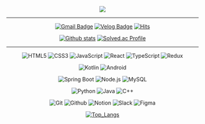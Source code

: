 <div align="center">

<p align="center">
  <!-- Typing SVG by DenverCoder1 - https://github.com/DenverCoder1/readme-typing-svg -->
  <a href="https://github.com/DenverCoder1/readme-typing-svg">
    <img src="https://readme-typing-svg.demolab.com/?lines=Shine&font=Fira%20Code&center=true&width=440&height=45&color=06a66c&vCenter=true&pause=1000&size=22" /></a>
</p>

<hr />
  
[![Gmail Badge](https://img.shields.io/badge/Gmail-e6594c.svg?&style=flat&logo=Gmail&logoColor=white)](mailto:kijrary@gmail.com)
[![Velog Badge](http://img.shields.io/badge/Velog_-20C997.svg?&style=flat&logo=Velog&logoColor=white)](https://velog.io/@kijrary)
[![Hits](https://hits.seeyoufarm.com/api/count/incr/badge.svg?url=https%3A%2F%2Fgithub.com%2Fjrary)](https://hits.seeyoufarm.com)


[![Github stats](https://github-readme-stats.vercel.app/api?username=jrary&show_icons=true&hide_border=true&theme=shadow_green&bg_color=ffffff&count_private=true)](https://github.com/jrary)
[![Solved.ac Profile](http://mazassumnida.wtf/api/v2/generate_badge?boj=jrary)](https://solved.ac/jrary/)

<hr />

<div>

<div>
  
![HTML5](https://img.shields.io/badge/HTML-e34f26.svg?&style=flat&logo=HTML5&logoColor=white)
![CSS3](https://img.shields.io/badge/CSS-1572B6.svg?&style=flat&logo=CSS3&logoColor=white)
![JavaScript](https://img.shields.io/badge/JavaScript-F7DF1E.svg?&style=flat&logo=javascript&logoColor=white)
![React](https://img.shields.io/badge/React-61DAFB.svg?&style=flat&logo=react&logoColor=white)
![TypeScript](https://img.shields.io/badge/TypeScript-3178C6.svg?&style=flat&logo=typescript&logoColor=white)
![Redux](https://img.shields.io/badge/Redux-593D88.svg?&style=flat&logo=Redux&logoColor=white)
    

![Kotlin](https://img.shields.io/badge/Kotlin-007396.svg?&style=flat&logo=kotlin&logoColor=white)
![Android](https://img.shields.io/badge/Android-3DDC84.svg?&style=flat&logo=Android&logoColor=white)


![Spring Boot](https://img.shields.io/badge/Spring_Boot-007396.svg?&style=flat&logo=Spring&logoColor=white)
![Node.js](https://img.shields.io/badge/Node.js-339933.svg?&style=flat&logo=Node.js&logoColor=white)
![MySQL](https://img.shields.io/badge/MySQL-4479A1.svg?&style=flat&logo=MySQL&logoColor=white)


![Python](https://img.shields.io/badge/Python-3776AB.svg?&style=flat&logo=Python&logoColor=white)
![Java](https://img.shields.io/badge/Java-007396?style=flat&logo=Java&logoColor=white)
![C++](https://img.shields.io/badge/C++-00599C.svg?&style=flat&logo=c%2B%2B&logoColor=white)


![Git](https://img.shields.io/badge/Git-F05032.svg?&style=flat&logo=Git&logoColor=white)
![Github](https://img.shields.io/badge/Github-181717.svg?&style=flat&logo=Github&logoColor=white)
![Notion](https://img.shields.io/badge/Notion-000000.svg?&style=flat&logo=Notion&logoColor=white)
![Slack](https://img.shields.io/badge/Slack-4A154B.svg?&style=flat&logo=Slack&logoColor=white)
![Figma](https://img.shields.io/badge/Figma-F24E1E.svg?&style=flat&logo=Figma&logoColor=white)
</div>
<div >
  
[![Top_Langs](https://github-readme-stats.vercel.app/api/top-langs/?username=jrary&hide_border=true&layout=compact&theme=shadow_green&bg_color=ffffff&count_private=true)](https://github.com/jrary)
</div>
</div>
</div>
